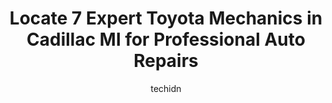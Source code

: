 ---
layout: ampstory
image: https://images.unsplash.com/photo-1653047257661-fbf6d8f1129c?ixlib=rb-4.0.3&ixid=MnwxMjA3fDB8MHxwaG90by1wYWdlfHx8fGVufDB8fHx8&auto=format&fit=crop&w=640&h=853&q=80
author: techidn
featured: false
description: Trust your vehicles maintenance and repairs to the 7 best Toyota Mechanic in Cadillac MI, USA. With their extensive experience, cutting-edge technology, and commitment to customer satisfact
title: Locate 7 Expert Toyota Mechanics in Cadillac MI for Professional Auto Repairs
cover:
   title: Locate 7 Expert Toyota Mechanics in Cadillac MI for Professional Auto Repairs
   subtitle: Rickpate
   background: https://images.unsplash.com/photo-1653047257661-fbf6d8f1129c?ixlib=rb-4.0.3&ixid=MnwxMjA3fDB8MHxwaG90by1wYWdlfHx8fGVufDB8fHx8&auto=format&fit=crop&w=640&h=853&q=80

pages: 
 - layout: thirds
   top: <h1>#1 Protected Auto Repair</h1>
   bottom: "<p>I used this Auto shop to repair my car. They where very personal and did a great job with my repairs. The cost for my repairs beat any other repair shops and it was done </p>"
   background: https://www.knot35.com/toplist/wp-content/uploads/2023/06/best-toyota-mechanic-1-in-cadillac-mi-1685834395.jpeg
   backgroundblur: true
 - layout: thirds
   top: <h1>#2 Fox Toyota of Cadillac</h1>
   bottom: "<p>1490 N Mitchell St, Cadillac, MI 49601, United States</p>"
   background: https://www.knot35.com/toplist/wp-content/uploads/2023/06/best-toyota-mechanic-2-in-cadillac-mi-1685834396.jpeg
   cta:
      link: https://www.knot35.com/toplist/locate-7-expert-toyota-mechanics-in-cadillac-mi-for-professional-auto-repairs/
      text: Locate 7 Expert Toyota Mechanics in Cadillac MI for Professional Auto Repairs
 - layout: thirds
   top: <h1>#3 Merrills Auto Service & Tire Center</h1>
   bottom: "<p>817 Bell Ave, Cadillac, MI 49601, United States</p>"
   background: https://www.knot35.com/toplist/wp-content/uploads/2023/06/best-toyota-mechanic-3-in-cadillac-mi-1685834396.jpeg
   cta:
      link: https://www.knot35.com/toplist/locate-7-expert-toyota-mechanics-in-cadillac-mi-for-professional-auto-repairs/
      text: Locate 7 Expert Toyota Mechanics in Cadillac MI for Professional Auto Repairs
 - layout: thirds
   top: <h1>#4 Midas</h1>
   bottom: "<p>220 S Mitchell St, Cadillac, MI 49601, United States</p>"
   background: https://images.unsplash.com/photo-1557672172-298e090bd0f1?ixlib=rb-4.0.3&ixid=MnwxMjA3fDB8MHxwaG90by1wYWdlfHx8fGVufDB8fHx8&auto=format&fit=crop&w=640&h=853&q=80
   cta:
      link: https://www.knot35.com/toplist/locate-7-expert-toyota-mechanics-in-cadillac-mi-for-professional-auto-repairs/
      text: Locate 7 Expert Toyota Mechanics in Cadillac MI for Professional Auto Repairs
 - layout: thirds
   top: <h1>#5 Walmart Auto Care Centers</h1>
   bottom: "<p>8917 34 Rd, Cadillac, MI 49601, United States</p>"
   background: https://images.unsplash.com/photo-1591393223703-56fe1347ac62?ixlib=rb-4.0.3&ixid=MnwxMjA3fDB8MHxwaG90by1wYWdlfHx8fGVufDB8fHx8&auto=format&fit=crop&w=640&h=853&q=80
   cta:
      link: https://www.knot35.com/toplist/locate-7-expert-toyota-mechanics-in-cadillac-mi-for-professional-auto-repairs/
      text: Locate 7 Expert Toyota Mechanics in Cadillac MI for Professional Auto Repairs
 - layout: thirds
   top: <h1>#6 Tuffy Tire & Auto Service Center</h1>
   bottom: "<p>1020 N Mitchell St, Cadillac, MI 49601, United States</p>"
   background: https://images.unsplash.com/photo-1489648022186-8f49310909a0?ixlib=rb-4.0.3&ixid=MnwxMjA3fDB8MHxwaG90by1wYWdlfHx8fGVufDB8fHx8&auto=format&fit=crop&w=640&h=853&q=80
   cta:
      link: https://www.knot35.com/toplist/locate-7-expert-toyota-mechanics-in-cadillac-mi-for-professional-auto-repairs/
      text: Locate 7 Expert Toyota Mechanics in Cadillac MI for Professional Auto Repairs
 - layout: thirds
   top: <h1>#7 Affordable Auto Repair</h1>
   bottom: "<p>1699 Plett Rd, Cadillac, MI 49601, United States</p>"
   background: https://images.unsplash.com/photo-1613843873231-1447db182f97?ixlib=rb-4.0.3&ixid=MnwxMjA3fDB8MHxwaG90by1wYWdlfHx8fGVufDB8fHx8&auto=format&fit=crop&w=640&h=853&q=80
   cta:
      link: https://www.knot35.com/toplist/locate-7-expert-toyota-mechanics-in-cadillac-mi-for-professional-auto-repairs/
      text: Locate 7 Expert Toyota Mechanics in Cadillac MI for Professional Auto Repairs
 - layout: thirds
   middle: Continue reading...
   background: https://images.unsplash.com/photo-1608411404720-c8f0417bcdba?ixlib=rb-4.0.3&ixid=MnwxMjA3fDB8MHxwaG90by1wYWdlfHx8fGVufDB8fHx8&auto=format&fit=crop&w=640&h=853&q=80
   cta:
      link: https://www.knot35.com/toplist/locate-7-expert-toyota-mechanics-in-cadillac-mi-for-professional-auto-repairs/
      text: Locate 7 Expert Toyota Mechanics in Cadillac MI for Professional Auto Repairs
      
---